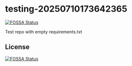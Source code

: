 # testing-20250710173642365
[![FOSSA Status](https://app.fossa.com/api/projects/git%2Bgithub.com%2Fkirogum%2Ftesting-20250710173642365.svg?type=shield)](https://app.fossa.com/projects/git%2Bgithub.com%2Fkirogum%2Ftesting-20250710173642365?ref=badge_shield)

Test repo with empty requirements.txt


## License
[![FOSSA Status](https://app.fossa.com/api/projects/git%2Bgithub.com%2Fkirogum%2Ftesting-20250710173642365.svg?type=large)](https://app.fossa.com/projects/git%2Bgithub.com%2Fkirogum%2Ftesting-20250710173642365?ref=badge_large)